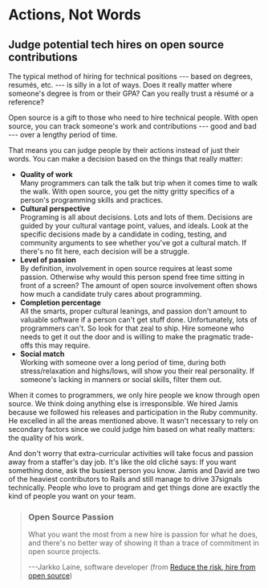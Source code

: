 Actions, Not Words
==================

Judge potential tech hires on open source contributions
-------------------------------------------------------

The typical method of hiring for technical positions --- based on
degrees, resumés, etc. --- is silly in a lot of ways. Does it really
matter where someone\'s degree is from or their GPA? Can you really
trust a résumé or a reference?

Open source is a gift to those who need to hire technical people. With
open source, you can track someone\'s work and contributions --- good
and bad --- over a lengthy period of time.

That means you can judge people by their actions instead of just their
words. You can make a decision based on the things that really matter:

-   **Quality of work**\
    Many programmers can talk the talk but trip when it comes time to
    walk the walk. With open source, you get the nitty gritty specifics
    of a person\'s programming skills and practices.
-   **Cultural perspective**\
    Programing is all about decisions. Lots and lots of them. Decisions
    are guided by your cultural vantage point, values, and ideals. Look
    at the specific decisions made by a candidate in coding, testing,
    and community arguments to see whether you\'ve got a cultural match.
    If there\'s no fit here, each decision will be a struggle.
-   **Level of passion**\
    By definition, involvement in open source requires at least some
    passion. Otherwise why would this person spend free time sitting in
    front of a screen? The amount of open source involvement often shows
    how much a candidate truly cares about programming.
-   **Completion percentage**\
    All the smarts, proper cultural leanings, and passion don\'t amount
    to valuable software if a person can\'t get stuff done.
    Unfortunately, lots of programmers can\'t. So look for that zeal to
    ship. Hire someone who needs to get it out the door and is willing
    to make the pragmatic trade-offs this may require.
-   **Social match**\
    Working with someone over a long period of time, during both
    stress/relaxation and highs/lows, will show you their real
    personality. If someone\'s lacking in manners or social skills,
    filter them out.

When it comes to programmers, we only hire people we know through open
source. We think doing anything else is irresponsible. We hired Jamis
because we followed his releases and participation in the Ruby
community. He excelled in all the areas mentioned above. It wasn\'t
necessary to rely on secondary factors since we could judge him based on
what really matters: the quality of his work.

And don\'t worry that extra-curricular activities will take focus and
passion away from a staffer\'s day job. It\'s like the old cliché says:
If you want something done, ask the busiest person you know. Jamis and
David are two of the heaviest contributors to Rails and still manage to
drive 37signals technically. People who love to program and get things
done are exactly the kind of people you want on your team.

> ### Open Source Passion
> 
> What you want the most from a new hire is passion for what he does, and
> there\'s no better way of showing it than a trace of commitment in open
> source projects.
> 
> ---Jarkko Laine, software developer (from [Reduce the risk, hire from open source](http://www.loudthinking.com/arc/000505.html))
